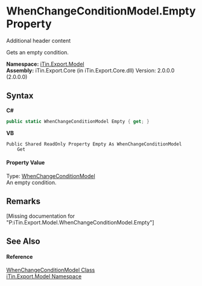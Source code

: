 # WhenChangeConditionModel.Empty Property 
Additional header content 

Gets an empty condition.

**Namespace:**&nbsp;<a href="N_iTin_Export_Model">iTin.Export.Model</a><br />**Assembly:**&nbsp;iTin.Export.Core (in iTin.Export.Core.dll) Version: 2.0.0.0 (2.0.0.0)

## Syntax

**C#**<br />
``` C#
public static WhenChangeConditionModel Empty { get; }
```

**VB**<br />
``` VB
Public Shared ReadOnly Property Empty As WhenChangeConditionModel
	Get
```


#### Property Value
Type: <a href="T_iTin_Export_Model_WhenChangeConditionModel">WhenChangeConditionModel</a><br />An empty condition.

## Remarks
\[Missing <remarks> documentation for "P:iTin.Export.Model.WhenChangeConditionModel.Empty"\]

## See Also


#### Reference
<a href="T_iTin_Export_Model_WhenChangeConditionModel">WhenChangeConditionModel Class</a><br /><a href="N_iTin_Export_Model">iTin.Export.Model Namespace</a><br />